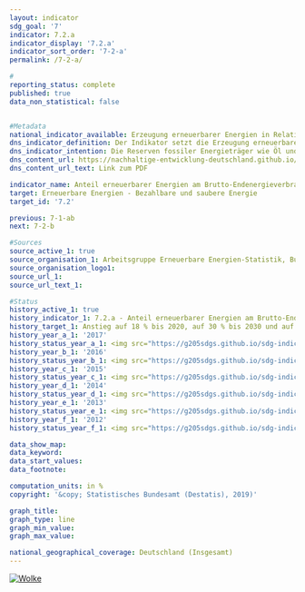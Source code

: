 ```yaml
---                       
layout: indicator                       
sdg_goal: '7'                       
indicator: 7.2.a                       
indicator_display: '7.2.a'                       
indicator_sort_order: '7-2-a'                       
permalink: /7-2-a/                       

#                       
reporting_status: complete                       
published: true                       
data_non_statistical: false                       


#Metadata                       
national_indicator_available: Erzeugung erneuerbarer Energien in Relation zum Bruttoendenergieverbrauch                       
dns_indicator_definition: Der Indikator setzt die Erzeugung erneuerbarer Energien in Relation zum Brutto-Endenergieverbrauch. Der Brutto-Endenergieverbrauch umfasst den Energieverbrauch beim Letztverbraucher und die Übertragungsverluste sowie den Eigenverbrauch der Energiegewinnungsbereiche.                       
dns_indicator_intention: Die Reserven fossiler Energieträger wie Öl und Gas sind begrenzt, gleichzeitig ist ihre Nutzung mit der Emission von Treibhausgasen verbunden. Ein Umstieg auf erneuerbare Energien, die sich als natürliche Energiequellen ständig regenerieren, verringert die energetisch bedingten Emissionenund damit das Ausmaß des Klimawandels. Zusätzlich werden die Abhängigkeit von Energieimporten und der Ressourcenverbrauch gemindert sowie technische Innovationen gefördert. Ziel der Bundesregierung ist es daher, den Anteil der erneuerbaren Energien am Brutto-Endenergieverbrauch bis zum Jahr 2020 auf 18 %, bis 2030 auf 30 % und bis 2050 auf 60 % zu erhöhen.                       
dns_content_url: https://nachhaltige-entwicklung-deutschland.github.io/open-sdg-site-starter/public/content/7.2.a.pdf                       
dns_content_url_text: Link zum PDF                       

indicator_name: Anteil erneuerbarer Energien am Brutto-Endenergieverbrauch                       
target: Erneuerbare Energien - Bezahlbare und saubere Energie                       
target_id: '7.2'                       

previous: 7-1-ab                       
next: 7-2-b                       

#Sources
source_active_1: true                               
source_organisation_1: Arbeitsgruppe Erneuerbare Energien-Statistik, Bundesministerium für Wirtschaft und Energie (BMWI); Datenstand: August 2018                               
source_organisation_logo1:                                
source_url_1:                                
source_url_text_1:                                

#Status                           
history_active_1: true                           
history_indicator_1: 7.2.a - Anteil erneuerbarer Energien am Brutto-Endenergieverbrauch                           
history_target_1: Anstieg auf 18 % bis 2020, auf 30 % bis 2030 und auf 60 % bis 2050
history_year_a_1: '2017'                               
history_status_year_a_1: <img src="https://g205sdgs.github.io/sdg-indicators/public/Wettersymbole/Wolke.png" alt="Wolke" />
history_year_b_1: '2016'                               
history_status_year_b_1: <img src="https://g205sdgs.github.io/sdg-indicators/public/Wettersymbole/Wolke.png" alt="Wolke" />
history_year_c_1: '2015'                               
history_status_year_c_1: <img src="https://g205sdgs.github.io/sdg-indicators/public/Wettersymbole/Sonne.png" alt="Sonne" />
history_year_d_1: '2014'                               
history_status_year_d_1: <img src="https://g205sdgs.github.io/sdg-indicators/public/Wettersymbole/Sonne.png" alt="Sonne" />
history_year_e_1: '2013'                               
history_status_year_e_1: <img src="https://g205sdgs.github.io/sdg-indicators/public/Wettersymbole/Sonne.png" alt="Sonne" />
history_year_f_1: '2012'                               
history_status_year_f_1: <img src="https://g205sdgs.github.io/sdg-indicators/public/Wettersymbole/Sonne.png" alt="Sonne" />

data_show_map:                        
data_keyword:                        
data_start_values:                        
data_footnote:                        

computation_units: in %                       
copyright: '&copy; Statistisches Bundesamt (Destatis), 2019)'                       

graph_title:                        
graph_type: line                       
graph_min_value:                        
graph_max_value:                        

national_geographical_coverage: Deutschland (Insgesamt)                       
---
```

<a href="https://nachhaltige-entwicklung-deutschland.github.io/open-sdg-site-starter/status/"><img src="https://g205sdgs.github.io/sdg-indicators/public/Wettersymbole/Wolke.png" alt="Wolke" />                           
</a>